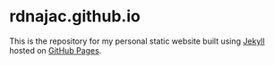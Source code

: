# rdnajac.github.io

This is the repository for my personal static website built using [Jekyll](https://jekyllrb.com/)
hosted on [GitHub Pages](rdnajac.github.io).

